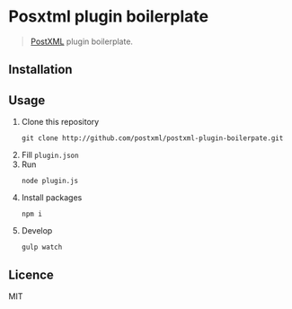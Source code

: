 # Posxtml plugin boilerplate

> [PostXML] plugin boilerplate.

## Installation

## Usage
   1. Clone this repository
      ```
      git clone http://github.com/postxml/postxml-plugin-boilerpate.git
      ```
   2. Fill `plugin.json`
   3. Run
      ```
      node plugin.js
      ```
   4. Install packages
      ```
      npm i
      ```
   5. Develop
      ```
      gulp watch
      ```

## Licence
MIT

[PostXML]: https://github.com/postxml/postxml

